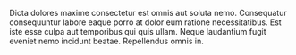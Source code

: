 Dicta dolores maxime consectetur est omnis aut soluta nemo. Consequatur consequuntur labore eaque porro at dolor eum ratione necessitatibus. Est iste esse culpa aut temporibus qui quis ullam. Neque laudantium fugit eveniet nemo incidunt beatae. Repellendus omnis in.